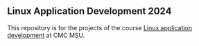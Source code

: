 ## Linux Application Development 2024
This repository is for the projects of the course [Linux application development](http://uneex.org/LecturesCMC/LinuxApplicationDevelopment2024) at CMC MSU.